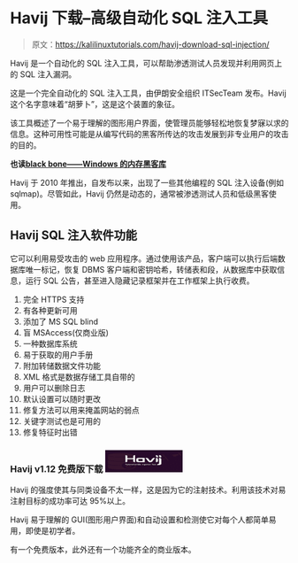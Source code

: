# Havij 下载–高级自动化 SQL 注入工具

> 原文：<https://kalilinuxtutorials.com/havij-download-sql-injection/>

Havij 是一个自动化的 SQL 注入工具，可以帮助渗透测试人员发现并利用网页上的 SQL 注入漏洞。

这是一个完全自动化的 SQL 注入工具，由伊朗安全组织 ITSecTeam 发布。Havij 这个名字意味着“胡萝卜”，这是这个装置的象征。

该工具概述了一个易于理解的图形用户界面，使管理员能够轻松地恢复梦寐以求的信息。这种可用性可能是从编写代码的黑客所传达的攻击发展到非专业用户的攻击的目的。

**也读[black bone——Windows 的内存黑客库](https://kalilinuxtutorials.com/blackbone-memory-hacking/)**

Havij 于 2010 年推出，自发布以来，出现了一些其他编程的 SQL 注入设备(例如 sqlmap)。尽管如此，Havij 仍然是动态的，通常被渗透测试人员和低级黑客使用。

## **Havij SQL 注入软件功能**

它可以利用易受攻击的 web 应用程序。通过使用该产品，客户端可以执行后端数据库唯一标记，恢复 DBMS 客户端和密钥哈希，转储表和段，从数据库中获取信息，运行 SQL 公告，甚至进入隐藏记录框架并在工作框架上执行收费。

1.  完全 HTTPS 支持
2.  有各种更新可用
3.  添加了 MS SQL blind
4.  盲 MSAccess(仅商业版)
5.  一种数据库系统
6.  易于获取的用户手册
7.  附加转储数据文件功能
8.  XML 格式是数据存储工具自带的
9.  用户可以删除日志
10.  默认设置可以随时更改
11.  修复方法可以用来掩盖网站的弱点
12.  关键字测试也是可用的
13.  修复特征时出错

### **Havij v1.12 免费版下载** [![](img/1056386457eadd66351e3e8c8e87a484.png)](https://github.com/SilverPoision/Havij-cracked)

Havij 的强度使其与同类设备不太一样，这是因为它的注射技术。利用该技术对易注射目标的成功率可达 95%以上。

Havij 易于理解的 GUI(图形用户界面)和自动设置和检测使它对每个人都简单易用，即使是初学者。

有一个免费版本，此外还有一个功能齐全的商业版本。